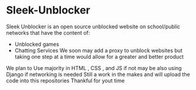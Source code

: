# Sleek-Unblocker
Sleek Unblocker is an open source unblocked website on school/public networks that have the content of:
 - Unblocked games
 - Chatting Services
 We soon may add a proxy to unblock websites but taking one step at a time would allow for a greater and better product
 
 We plan to Use majority in HTML , CSS , and JS if not may be also using Django if  networking is needed
Still a work in the makes and will upload the code into this repositories 
Thankful for yout time
